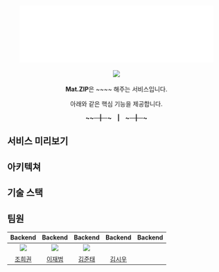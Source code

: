 <div align="center">

![](src/main/resources/static/img/logo_white.png)


[<img src="https://img.shields.io/badge/-matzip.site-purple?style=flat&logo=google-chrome&logoColor=white" />](https://matzip.site)
</div>

<div align="center">

<strong>Mat.ZIP</strong>은 ~~~~ 해주는 서비스입니다.

아래와 같은 핵심 기능을 제공합니다.

<strong> ~~~~&nbsp;&nbsp;&nbsp;&nbsp;|&nbsp;&nbsp;&nbsp;&nbsp;~~~&nbsp;&nbsp;&nbsp;&nbsp;|&nbsp;&nbsp;&nbsp;&nbsp;~~~&nbsp;&nbsp;&nbsp;&nbsp;|&nbsp;&nbsp;&nbsp;&nbsp;~~~</strong>

</div>

## 서비스 미리보기


## 아키텍쳐


## 기술 스택


## 팀원

|                    Backend                    |                    Backend                    |                      Backend                      |                       Backend                       |                       Backend                       |
| :-------------------------------------------: | :-------------------------------------------: | :-----------------------------------------------: | :-------------------------------------------------: | :-------------------------------------------------: |
| ![](https://github.com/HeegwonJo.png?size=120) |  ![](https://github.com/Genie16-github.png?size=120)  | ![](https://github.com/JunTaeINC.png?size=120) |   ![]()   |  ![]()  |
| [조희권](https://github.com/HeegwonJo) | [이재범](https://github.com/Genie16-github) | [김준태](https://github.com/JunTaeINC) | [김시우](https://github.com/siwookim97) | []() |